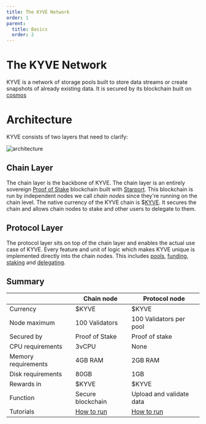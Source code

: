```yaml
---
title: The KYVE Network
order: 1
parent:
  title: Basics
  order: 2
---
```


# The KYVE Network

KYVE is a network of storage pools built to store data streams or create snapshots of already existing data.
It is secured by its blockchain built on [cosmos](https://cosmos.network/)

# Architecture

KYVE consists of two layers that need to clarify:

![architecture](/architecture.png)

## Chain Layer

The chain layer is the backbone of KYVE. The chain layer is an entirely sovereign [Proof of Stake](https://en.wikipedia.org/wiki/Proof_of_stake) blockchain built with [Starport](https://starport.com/). This blockchain is run by independent nodes we call _chain nodes_ since they're running on the chain level. The native currency of the KYVE chain is $[KYVE](/basics/kyve.md). It secures the chain and allows
chain nodes to stake and other users to delegate to them.

## Protocol Layer

The protocol layer sits on top of the chain layer and enables the actual use case of KYVE. Every feature and unit of logic which makes KYVE unique is implemented directly into the chain nodes. This includes [pools](/basics/pools.md), [funding](/basics/funding.md), [staking](/basics/staking.md) and [delegating](/basics/delegating.md).

## Summary

|                     | Chain node                        | Protocol node                        |
| ------------------- | --------------------------------- | ------------------------------------ |
| Currency            | $KYVE                             | $KYVE                                |
| Node maximum        | 100 Validators                    | 100 Validators per pool              |
| Secured by          | Proof of Stake                    | Proof of stake                       |
| CPU requirements    | 3vCPU                             | None                                 |
| Memory requirements | 4GB RAM                           | 2GB RAM                              |
| Disk requirements   | 80GB                              | 1GB                                  |
| Rewards in          | $KYVE                             | $KYVE                                |
| Function            | Secure blockchain                 | Upload and validate data             |
| Tutorials           | [How to run](intro/chain-node.md) | [How to run](intro/protocol-node.md) |
